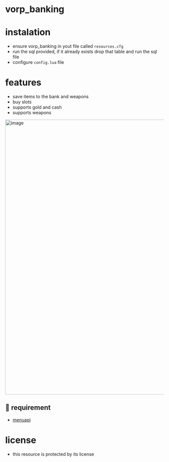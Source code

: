 # vorp_banking


# instalation
- ensure vorp_banking in yout file called `resources.cfg`
- run the sql provided, if it already exists drop that table and run the sql file
- configure `config.lua` file 

# features
- save items to the bank and weapons
- buy slots
- supports gold and cash
- supports weapons 
<img width="874" alt="image" src="https://user-images.githubusercontent.com/87246847/176014228-a0cc55e0-f514-4493-ad5c-2a0862d707ef.png">

## :receipt: requirement

* [menuapi](https://github.com/outsider31000/menuapi)

# license

- this resource is protected by its license 
